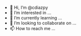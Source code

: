 - 👋 Hi, I’m @cdiazpy
- 👀 I’m interested in ...
- 🌱 I’m currently learning ...
- 💞️ I’m looking to collaborate on ...
- 📫 How to reach me ...

<!---
cdiazpy/cdiazpy is a ✨ special ✨ repository because its `README.md` (this file) appears on your GitHub profile.
You can click the Preview link to take a look at your changes.
--->
